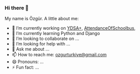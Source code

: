### Hi there 👋

My name is Özgür. A little about me:


- 🔭 I’m currently working on [YDSA+](https://github.com/oha-organization/YDSA), [AttendanceOfSchoolbus](https://github.com/oha-organization/student-service-attendance), 
- 🌱 I’m currently learning Python and Django
- 👯 I’m looking to collaborate on ...
- 🤔 I’m looking for help with ...
- 💬 Ask me about ...
- 📫 How to reach me: ozgurturkiye@gmail.com
- 😄 Pronouns: ...
- ⚡ Fun fact: ...

